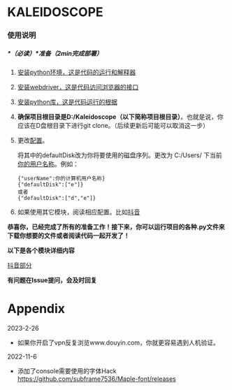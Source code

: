 
# KALEIDOSCOPE
### 使用说明

##### *（必读）*准备（2min完成部署）

1. [安装python环境，这是代码的运行和解释器](./使用手册_安装python环境.md)

2. [安装webdriver，这是代码访问浏览器的接口](./使用手册_安装webdriver.md)

3. [安装python库，这是代码运行的根据](./使用手册_安装python包.md)

4. **确保项目根目录是D:/Kaleidoscope（以下简称项目根目录）**。也就是说，你应该在D盘根目录下进行git clone。（后续更新后可能可以取消这一步）

5. 更改[配置](../settings/all.txt)。

   将其中的defaultDisk改为你将要使用的磁盘序列。更改为 C:/Users/ 下当前[你的用户名称](C:\Users)。例如：

   ```
   {"userName":你的计算机用户名称}
   {"defaultDisk":["e"]}
   或者
   {"defaultDisk":["d","e"]}
   ```

6. 如果使用其它模块，阅读相应配置。比如[抖音](./使用手册_抖音.md)

**恭喜你，已经完成了所有的准备工作！接下来，你可以运行项目的各种.py文件来下载你想要的文件或者阅读代码一起开发了！**



**以下是各个模块详细内容**

[抖音部分](使用手册_抖音.md)





**有问题在Issue提问，会及时回复**

# Appendix
2023-2-26

- 如果你开启了vpn反复浏览www.douyin.com，你就更容易遇到人机验证。

2022-11-6

- 添加了console需要使用的字体Hack
  https://github.com/subframe7536/Maple-font/releases
